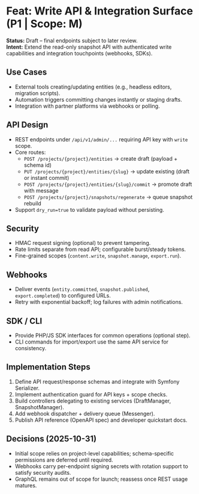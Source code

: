 # Feat: Write API & Integration Surface (P1 | Scope: M)

**Status:** Draft – final endpoints subject to later review.  
**Intent:** Extend the read-only snapshot API with authenticated write capabilities and integration touchpoints (webhooks, SDKs).

## Use Cases
- External tools creating/updating entities (e.g., headless editors, migration scripts).
- Automation triggers committing changes instantly or staging drafts.
- Integration with partner platforms via webhooks or polling.

## API Design
- REST endpoints under `/api/v1/admin/...` requiring API key with `write` scope.
- Core routes:
  - `POST /projects/{project}/entities` → create draft (payload + schema id)
  - `PUT /projects/{project}/entities/{slug}` → update existing (draft or instant commit)
  - `POST /projects/{project}/entities/{slug}/commit` → promote draft with message
  - `POST /projects/{project}/snapshots/regenerate` → queue snapshot rebuild
- Support `dry_run=true` to validate payload without persisting.

## Security
- HMAC request signing (optional) to prevent tampering.
- Rate limits separate from read API; configurable burst/steady tokens.
- Fine-grained scopes (`content.write`, `snapshot.manage`, `export.run`).

## Webhooks
- Deliver events (`entity.committed`, `snapshot.published`, `export.completed`) to configured URLs.
- Retry with exponential backoff; log failures with admin notifications.

## SDK / CLI
- Provide PHP/JS SDK interfaces for common operations (optional step).
- CLI commands for import/export use the same API service for consistency.

## Implementation Steps
1. Define API request/response schemas and integrate with Symfony Serializer.
2. Implement authentication guard for API keys + scope checks.
3. Build controllers delegating to existing services (DraftManager, SnapshotManager).
4. Add webhook dispatcher + delivery queue (Messenger).
5. Publish API reference (OpenAPI spec) and developer quickstart docs.

## Decisions (2025-10-31)
- Initial scope relies on project-level capabilities; schema-specific permissions are deferred until required.
- Webhooks carry per-endpoint signing secrets with rotation support to satisfy security audits.
- GraphQL remains out of scope for launch; reassess once REST usage matures.
